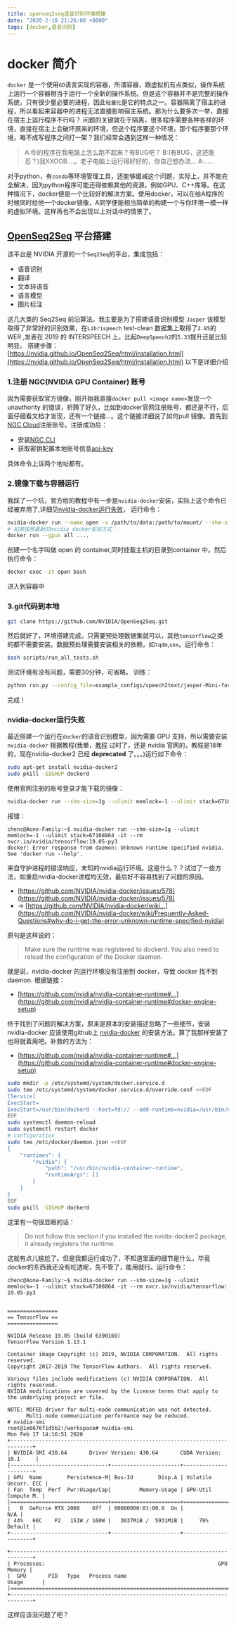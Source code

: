```yaml
---
title: openseq2seq语音识别环境搭建
date: "2020-2-18 21:26:00 +0800"
tags: [docker,语音识别]
---
```

# docker 简介
`docker` 是一个使用`GO`语言实现的容器，所谓容器，跟虚拟机有点类似，操作系统上运行一个容器相当于运行一个全新的操作系统。但是这个容器并不是完整的操作系统，只有很少量必要的进程，因此`轻量化`是它的特点之一。容器隔离了宿主的进程，所以看起来容器中的进程无法直接影响宿主系统。那为什么要多次一举，直接在宿主上运行程序不行吗？
问题的关键就在于隔离，很多程序需要各种各样的环境，直接在宿主上会破坏原来的环境，但这个程序要这个环境，那个程序要那个环境，难不成写程序之间打一架？我们经常会遇到这样一种情况：
>A:你的程序在我电脑上怎么跑不起来？有BUG吧？
>B:(有BUG，这还能忍？)我XXOOB....。老子电脑上运行得好好的，你自己想办法...
>A:.....

对于python，有`conda`等环境管理工具，还能够缓减这个问题，实际上，并不能完全解决，因为python程序可能还得依赖其他的资源，例如GPU、C++库等。在这种情况下，docker便是一个比较好的解决方案。使用docker，可以在给A程序的时候同时给他一个docker镜像，A同学便能相当简单的构建一个与你环境一模一样的虚拟环境。这样再也不会出现以上对话中的情景了。

## [OpenSeq2Seq](https://github.com/NVIDIA/OpenSeq2Seq) 平台搭建
该平台是 NVIDIA 开源的一个`Seq2Seq`的平台，集成包括：
+ 语音识别
+ 翻译
+ 文本转语音
+ 语言模型
+ 图片标注

这几大类的 Seq2Seq 前沿算法。我主要是为了搭建语音识别模型 `Jasper` 该模型取得了非常好的识别效果，在`Librispeech` test-clean 数据集上取得了`2.85`的 WER ,发表在 2019 的 INTERSPEECH 上。比起`DeepSpeech2`的`5.33`提升还是比较明显。
搭建步骤： [https://nvidia.github.io/OpenSeq2Seq/html/installation.html](https://nvidia.github.io/OpenSeq2Seq/html/installation.html)
以下是详细介绍
### 1.注册 NGC(NVIDIA GPU Container) 账号
因为需要获取官方镜像，刚开始我直接`docker pull <image name>`发现一个 unauthority 的错误，折腾了好久，比如到docker官网注册账号，都还是不行，后面仔细看文档才发现，还有一个链接...。这个链接详细说了如何pull 镜像。首先到[NGC Cloud](https://ngc.nvidia.com/catalog/all)注册账号。注册成功后：
+ 安装[NGC CLI](https://ngc.nvidia.com/setup/installers/cli)
+ 获取密钥配置本地账号信息[api-key](https://ngc.nvidia.com/setup/api-key)

具体命令上诉两个地址都有。
### 2.镜像下载与容器运行
我踩了一个坑，官方给的教程中有一步是`nvidia-docker`安装，实际上这个命令已经被弃用了,详细见[nvidia-docker运行失败](#nvidia-docker运行失败)，
运行命令：
```bash
nvidia-docker run --name open -v /path/to/data:/path/to/mount/ --shm-size=1g --ulimit memlock=-1 --ulimit stack=67108864 -it -d nvcr.io/nvidia/tensorflow:19.05-py3
# 如果按照最新的nvidia docker安装方式：
docker run --gpus all ....
```
创建一个名字叫做 open 的 container,同时挂载主机的目录到container 中。然后执行命令：
```bash
docker exec -it open bash
```
进入到容器中
### 3.git代码到本地
```bash
git clone https://github.com/NVIDIA/OpenSeq2Seq.git
```
然后就好了，环境搭建完成。只需要预处理数据集就可以，其他`tensorflow`之类的都不需要安装。数据预处理需要安装相关的依赖，如`tqdm`,`sox`。运行命令：
```bash
bash scripts/run_all_tests.sh
```
测试环境有没有问题，需要30分钟，可省略。
训练：
```bash
python run.py --config_file=example_configs/speech2text/jasper-Mini-for-Jetson.py --mode=train_eval --enable_logs --continue_learning
```
完成！
### nvidia-docker运行失败
最近搭建一个运行在`docker`的语音识别模型，因为需要 GPU 支持，所以需要安装`nvidia-docker` 根据教程(我晕，[教程](https://nvidia.github.io/OpenSeq2Seq/html/installation.html) 过时了，还是 nvidia 官网的，教程是18年的，现在nvidia-docker2 已经 **deprecated** 了。。。)运行如下命令：
```bash
sudo apt-get install nvidia-docker2
sudo pkill -SIGHUP dockerd
```
使用官网注册的账号登录才能下载的镜像：
```bash
nvidia-docker run --shm-size=1g --ulimit memlock=-1 --ulimit stack=67108864 -it --rm nvcr.io/nvidia/tensorflow:19.05-py3
```
报错：
```
chenc@Aone-Family:~$ nvidia-docker run --shm-size=1g --ulimit memlock=-1 --ulimit stack=67108864 -it --rm nvcr.io/nvidia/tensorflow:19.05-py3
docker: Error response from daemon: Unknown runtime specified nvidia.
See 'docker run --help'.
```
来自守护进程的错误响应，未知的nvidia运行环境。这是什么？？试过了一些方法，如重启nvidia-docker进程均无效，最后好不容易找到了问题的原因。
+ [https://github.com/NVIDIA/nvidia-docker/issues/578](https://github.com/NVIDIA/nvidia-docker/issues/578)
+ -> [https://github.com/NVIDIA/nvidia-docker/wiki...](https://github.com/NVIDIA/nvidia-docker/wiki/Frequently-Asked-Questions#why-do-i-get-the-error-unknown-runtime-specified-nvidia)

原句是这样说的：
>Make sure the runtime was registered to dockerd. You also need to reload the configuration of the Docker daemon.

就是说，nvidia-docker 的运行环境没有注册到 docker，导致 docker 找不到 daemon.
根据链接：
+ [https://github.com/nvidia/nvidia-container-runtime#...](https://github.com/nvidia/nvidia-container-runtime#docker-engine-setup)

终于找到了问题的解决方案，原来是原本的安装描述忽略了一些细节，安装nvidia-docker 应该使用github上 [nvidia-docker](https://github.com/NVIDIA/nvidia-docker) 的安装方法。算了我那样安装了也将就着用吧。补救的方法为：
+ [https://github.com/nvidia/nvidia-container-runtime#...](https://github.com/nvidia/nvidia-container-runtime#docker-engine-setup)
```bash
sudo mkdir -p /etc/systemd/system/docker.service.d
sudo tee /etc/systemd/system/docker.service.d/override.conf <<EOF
[Service]
ExecStart=
ExecStart=/usr/bin/dockerd --host=fd:// --add-runtime=nvidia=/usr/bin/nvidia-container-runtime
EOF
sudo systemctl daemon-reload
sudo systemctl restart docker
# configuration
sudo tee /etc/docker/daemon.json <<EOF
{
    "runtimes": {
        "nvidia": {
            "path": "/usr/bin/nvidia-container-runtime",
            "runtimeArgs": []
        }
    }
}
EOF
sudo pkill -SIGHUP dockerd
```
这里有一句很显眼的话：
>Do not follow this section if you installed the nvidia-docker2 package, it already registers the runtime.

这就有点儿尴尬了。但是我都运行成功了，不知道里面的细节是什么，毕竟docker的东西我还没有吃透呢，先不管了，能用就行。运行命令：
```
chenc@Aone-Family:~$ nvidia-docker run --shm-size=1g --ulimit memlock=-1 --ulimit stack=67108864 -it --rm nvcr.io/nvidia/tensorflow:
19.05-py3
                                                                                                                                    
            
================
== TensorFlow ==
================

NVIDIA Release 19.05 (build 6390160)
TensorFlow Version 1.13.1

Container image Copyright (c) 2019, NVIDIA CORPORATION.  All rights reserved.
Copyright 2017-2019 The TensorFlow Authors.  All rights reserved.

Various files include modifications (c) NVIDIA CORPORATION.  All rights reserved.
NVIDIA modifications are covered by the license terms that apply to the underlying project or file.

NOTE: MOFED driver for multi-node communication was not detected.
      Multi-node communication performance may be reduced.
# nvidia-smi
root@1e6676f1d5b2:/workspace# nvidia-smi
Mon Feb 17 14:16:51 2020       
+-----------------------------------------------------------------------------+
| NVIDIA-SMI 430.64       Driver Version: 430.64       CUDA Version: 10.1     |
|-------------------------------+----------------------+----------------------+
| GPU  Name        Persistence-M| Bus-Id        Disp.A | Volatile Uncorr. ECC |
| Fan  Temp  Perf  Pwr:Usage/Cap|         Memory-Usage | GPU-Util  Compute M. |
|===============================+======================+======================|
|   0  GeForce RTX 2060    Off  | 00000000:01:00.0  On |                  N/A |
| 44%   66C    P2   151W / 160W |   3037MiB /  5931MiB |     79%      Default |
+-------------------------------+----------------------+----------------------+
                                                                               
+-----------------------------------------------------------------------------+
| Processes:                                                       GPU Memory |
|  GPU       PID   Type   Process name                             Usage      |
|=============================================================================|
+-----------------------------------------------------------------------------+
```
这样应该没问题了吧？
